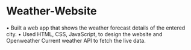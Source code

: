 # Weather-Website
• Built a web app that shows the weather forecast details of the
entered city.
• Used HTML, CSS, JavaScript, to design the website and
Openweather Current weather API to fetch the live data.

